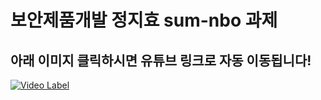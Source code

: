 # 보안제품개발 정지효 sum-nbo 과제
## 아래 이미지 클릭하시면 유튜브 링크로 자동 이동됩니다!

[![Video Label](http://img.youtube.com/vi/ccm2F-sxtAo/0.jpg)](https://youtu.be/ccm2F-sxtAo)
